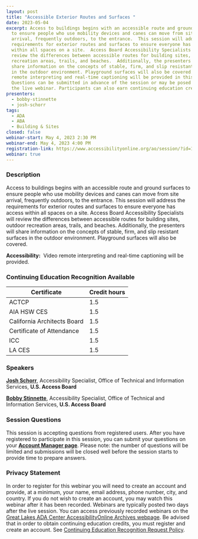 ```yaml
---
layout: post
title: "Accessible Exterior Routes and Surfaces "
date: 2023-05-04
excerpt: Access to buildings begins with an accessible route and ground surfaces
  to ensure people who use mobility devices and canes can move from site
  arrival, frequently outdoors, to the entrance.  This session will address the
  requirements for exterior routes and surfaces to ensure everyone has access
  within all spaces on a site.  Access Board Accessibility Specialists will
  review the differences between accessible routes for building sites, outdoor
  recreation areas, trails, and beaches.  Additionally, the presenters will
  share information on the concepts of stable, firm, and slip resistant surfaces
  in the outdoor environment. Playground surfaces will also be covered. Video
  remote interpreting and real-time captioning will be provided in this webinar.
  Questions can be submitted in advance of the session or may be posed during
  the live webinar. Participants can also earn continuing education credits.
presenters:
  - bobby-stinnette
  - josh-schorr
tags:
  - ADA
  - ABA
  - Building & Sites
closed: false
webinar-start: May 4, 2023 2:30 PM
webinar-end: May 4, 2023 4:00 PM
registration-link: https://www.accessibilityonline.org/ao/session/?id=111057
webinar: true
---
```

### Description

Access to buildings begins with an accessible route and ground surfaces to ensure people who use mobility devices and canes can move from site arrival, frequently outdoors, to the entrance. This session will address the requirements for exterior routes and surfaces to ensure everyone has access within all spaces on a site. Access Board Accessibility Specialists will review the differences between accessible routes for building sites, outdoor recreation areas, trails, and beaches. Additionally, the presenters will share information on the concepts of stable, firm, and slip resistant surfaces in the outdoor environment. Playground surfaces will also be covered.





**Accessibility:**  Video remote interpreting and real-time captioning will be provided.

### Continuing Education Recognition Available

| **Certificate**           | **Credit hours** |
| ------------------------- | ---------------- |
| ACTCP                     | 1.5              |
| AIA HSW CES               | 1.5              |
| California Architects Board | 1.5              |
| Certificate of Attendance | 1.5              |
| ICC                       | 1.5              |
| LA CES                    | 1.5              |

### Speakers

**[Josh Schorr](https://www.accessibilityonline.org/speakers/speaker.aspx?id=10805)**, Accessibility Specialist, Office of Technical and Information Services, **U.S. Access Board**



**[Bobby Stinnette](https://www.accessibilityonline.org/speakers/speaker.aspx?id=10811&ret=Accessible%20Amusement%20Rides)**, Accessibility Specialist, Office of Technical and Information Services, **U.S. Access Board**

### Session Questions

This session is accepting questions from registered users. After you have registered to participate in this session, you can submit your questions on your **[Account Manager page](https://www.accessibilityonline.org/ao/accountManager/110952)**. Please note: the number of questions will be limited and submissions will be closed well before the session starts to provide time to prepare answers.

### Privacy Statement

In order to register for this webinar you will need to create an account and provide, at a minimum, your name, email address, phone number, city, and country. If you do not wish to create an account, you may watch this webinar after it has been recorded. Webinars are typically posted two days after the live session. You can access previously recorded webinars on the [Great Lakes ADA Center AccessibilityOnline Archives webpage](https://www.accessibilityonline.org/ao/archives/). Be advised that in order to obtain continuing education credits, you must register and create an account. See [Continuing Education Recognition Request Policy](https://www.accessibilityonline.org/continuing-education/CEUDetails.aspx).